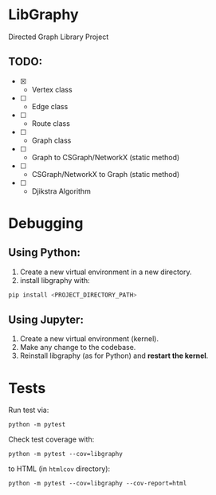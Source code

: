 # LibGraphy
Directed Graph Library Project

## TODO:
* [x] - Vertex class
* [ ] - Edge class
* [ ] - Route class
* [ ] - Graph class
* [ ] - Graph to CSGraph/NetworkX (static method)
* [ ] - CSGraph/NetworkX to Graph (static method)
* [ ] - Djikstra Algorithm

# Debugging

## Using Python:

1. Create a new virtual environment in a new directory.
2. install libgraphy with:
```bash
pip install <PROJECT_DIRECTORY_PATH>
```
## Using Jupyter:

1. Create a new virtual environment (kernel).
2. Make any change to the codebase.
3. Reinstall libgraphy (as for Python) and **restart the kernel**.

# Tests

Run test via:

    python -m pytest

Check test coverage with:

    python -m pytest --cov=libgraphy

to HTML (in `htmlcov` directory):

    python -m pytest --cov=libgraphy --cov-report=html

